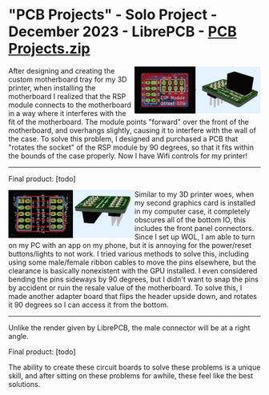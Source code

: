 # "PCB Projects" - Solo Project - December 2023 - LibrePCB - [PCB Projects.zip]()
<img align="right" width="50%" src="https://github.com/TheUbMunster/portfolio-code-snippets/blob/main/PCB%20Projects/esp%20module%20offset.png">
<p>
After designing and creating the custom motherboard tray for my 3D printer, when installing the motherboard I realized that the RSP module connects to the motherboard
in a way where it interferes with the fit of the motherboard. The module points "forward" over the front of the motherboard, and overhangs slightly, causing it to interfere with the wall of the case.
To solve this problem, I designed and purchased a PCB that "rotates the socket" of the RSP module by 90 degrees, so that it fits within the bounds of the case properly. Now I have Wifi controls
for my printer!
</p>

<hr>

<p>
Final product: [todo]
</p>

<img align="left" width="50%" src="https://github.com/TheUbMunster/portfolio-code-snippets/blob/main/PCB%20Projects/motherboard%20module.png">
<p>
Similar to my 3D printer woes, when my second graphics card is installed in my computer case, it completely obscures all of the bottom IO, this includes the front panel connectors. Since I set up WOL,
I am able to turn on my PC with an app on my phone, but it is annoying for the power/reset buttons/lights to not work. I tried various methods to solve this, including using some male/female ribbon cables to
move the pins elsewhere, but the clearance is basically nonexistent with the GPU installed. I even considered bending the pins sideways by 90 degrees, but I didn't want to snap the pins by accident or ruin
the resale value of the motherboard. To solve this, I made another adapter board that flips the header upside down, and rotates it 90 degrees so I can access it from the bottom.
</p>

<hr>

<p>
Unlike the render given by LibrePCB, the male connector will be at a right angle.
</p>

<p>
Final product: [todo]
</p>

<p>
The ability to create these circuit boards to solve these problems is a unique skill, and after sitting on these problems for awhile, these feel like the best solutions.
</p>